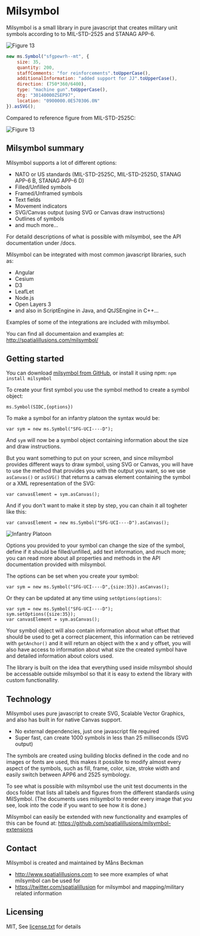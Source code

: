 # Milsymbol

Milsymbol is a small library in pure javascript that creates military unit symbols according to to MIL-STD-2525 and STANAG APP-6.

![Figure 13](https://github.com/spatialillusions/milsymbol/blob/master/docs/images/milsymbol.png?raw=true)

```javascript
new ms.Symbol("sfgpewrh--mt", {
	size: 35,
	quantity: 200,
	staffComments: "for reinforcements".toUpperCase(),
	additionalInformation: "added support for JJ".toUpperCase(),
	direction: (750*360/6400),
	type: "machine gun".toUpperCase(),
	dtg: "30140000ZSEP97",
	location: "0900000.0E570306.0N"
}).asSVG();
```

Compared to reference figure from MIL-STD-2525C:


![Figure 13](https://github.com/spatialillusions/milsymbol/blob/master/docs/images/figure13.png?raw=true)

## Milsymbol summary

Milsymbol supports a lot of different options:
 - NATO or US standards (MIL-STD-2525C, MIL-STD-2525D, STANAG APP-6 B, STANAG APP-6 D)
 - Filled/Unfilled symbols
 - Framed/Unframed symbols
 - Text fields
 - Movement indicators
 - SVG/Canvas output (using SVG or Canvas draw instructions)
 - Outlines of symbols
 - and much more...
 
For detaild descriptions of what is possible with milsymbol, see the API documentation under /docs.


Milsymbol can be integrated with most common javascript libraries, such as:
 - Angular
 - Cesium
 - D3
 - LeafLet
 - Node.js
 - Open Layers 3
 - and also in ScriptEngine in Java, and QtJSEngine in C++...

Examples of some of the integrations are included with milsymbol.

You can find all documentaion and examples at:
http://spatialillusions.com/milsymbol/

## Getting started

You can download [milsymbol from GitHub](https://github.com/spatialillusions/milsymbol "milsymbol"), or install it using npm:
`npm install milsymbol`

To create your first symbol you use the symbol method to create a symbol object:

`ms.Symbol(SIDC,{options})`

To make a symbol for an infantry platoon the syntax would be:

`var sym = new ms.Symbol("SFG-UCI----D");`

And `sym` will now be a symbol object containing information about the size and draw instructions.

But you want something to put on your screen, and since milsymbol provides different ways to draw symbol, using SVG or Canvas, you will have to use the method that provides you with the output you want, so we use `asCanvas()` or `asSVG()` that returns a canvas element containing the symbol or a XML representation of the SVG:

`var canvasElement = sym.asCanvas();`

And if you don't want to make it step by step, you can chain it all togheter like this:

`var canvasElement = new ms.Symbol("SFG-UCI----D").asCanvas();`

![Infantry Platoon](https://github.com/spatialillusions/milsymbol/blob/master/docs/images/infantry-platoon.png?raw=true)

Options you provided to your symbol can change the size of the symbol, define if it should be filled/unfilled, add text information, and much more; you can read more about all properties and methods in the API documentation provided with milsymbol.

The options can be set when you create your symbol: 

`var sym = new ms.Symbol("SFG-UCI----D",{size:35}).asCanvas();`

Or they can be updated at any time using `setOptions(options)`:

```
var sym = new ms.Symbol("SFG-UCI----D");
sym.setOptions({size:35});
var canvasElement = sym.asCanvas();
```

Your symbol object will also contain information about what offset that should be used to get a correct placement, this information can be retrieved with  `getAnchor()` and it will return an object with the x and y offset, you will also have access to information about what size the created symbol have and detailed information about colors used. 

The library is built on the idea that everything used inside milsymbol should be accessable outside milsymbol so that it is easy to extend the library with custom functionallity.

## Technology

Milsymbol uses pure javascript to create SVG, Scalable Vector Graphics, and also has built in for native Canvas support. 

 - No external dependencies, just one javascript file required
 - Super fast, can create 1000 symbols in less than 25 milliseconds (SVG output)
 
The symbols are created using building blocks defined in the code and no images or fonts are used, this makes it possible to modify almost every aspect of the symbols, such as fill, frame, color, size, stroke width and easily switch between APP6 and 2525 symbology.

To see what is possible with milsymbol use the unit test documents in the docs folder that lists all tabels and figures from the different standards using MilSymbol. (The documents uses milsymbol to render every image that you see, look into the code if you want to see how it is done.)

Milsymbol can easily be extended with new functionality and examples of this can be found at: https://github.com/spatialillusions/milsymbol-extensions

## Contact

Milsymbol is created and maintained by Måns Beckman
 - http://www.spatialillusions.com to see more examples of what milsymbol can be used for
 - https://twitter.com/spatialillusion for milsymbol and mapping/military related information 

## Licensing

MIT, See [license.txt](license.txt) for details
